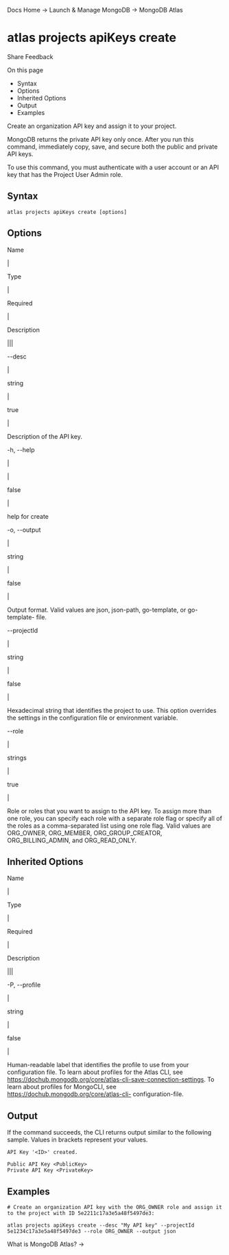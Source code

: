 Docs Home → Launch & Manage MongoDB → MongoDB Atlas

# atlas projects apiKeys create

Share Feedback

On this page

  * Syntax
  * Options
  * Inherited Options
  * Output
  * Examples

Create an organization API key and assign it to your project.

MongoDB returns the private API key only once. After you run this command,
immediately copy, save, and secure both the public and private API keys.

To use this command, you must authenticate with a user account or an API key
that has the Project User Admin role.

## Syntax

    
    
    atlas projects apiKeys create [options]  
      
  
## Options

Name

|

Type

|

Required

|

Description  
  
|||  
  
\--desc

|

string

|

true

|

Description of the API key.  
  
-h, --help

|

|

false

|

help for create  
  
-o, --output

|

string

|

false

|

Output format. Valid values are json, json-path, go-template, or go-template-
file.  
  
\--projectId

|

string

|

false

|

Hexadecimal string that identifies the project to use. This option overrides
the settings in the configuration file or environment variable.  
  
\--role

|

strings

|

true

|

Role or roles that you want to assign to the API key. To assign more than one
role, you can specify each role with a separate role flag or specify all of
the roles as a comma-separated list using one role flag. Valid values are
ORG_OWNER, ORG_MEMBER, ORG_GROUP_CREATOR, ORG_BILLING_ADMIN, and
ORG_READ_ONLY.  
  
## Inherited Options

Name

|

Type

|

Required

|

Description  
  
|||  
  
-P, --profile

|

string

|

false

|

Human-readable label that identifies the profile to use from your
configuration file. To learn about profiles for the Atlas CLI, see
https://dochub.mongodb.org/core/atlas-cli-save-connection-settings. To learn
about profiles for MongoCLI, see https://dochub.mongodb.org/core/atlas-cli-
configuration-file.  
  
## Output

If the command succeeds, the CLI returns output similar to the following
sample. Values in brackets represent your values.

    
    
    API Key '<ID>' created.  
      
    Public API Key <PublicKey>  
    Private API Key <PrivateKey>  
  
## Examples

    
    
    # Create an organization API key with the ORG_OWNER role and assign it to the project with ID 5e2211c17a3e5a48f5497de3:  
      
    atlas projects apiKeys create --desc "My API key" --projectId 5e1234c17a3e5a48f5497de3 --role ORG_OWNER --output json  
  
What is MongoDB Atlas? →

